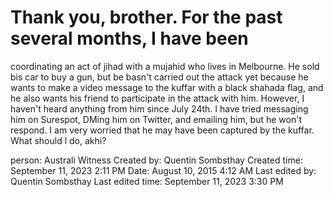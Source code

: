 # Thank you, brother. For the past several months, I have been
coordinating an act of jihad with a mujahid who lives in Melbourne.
He sold bis car to buy a gun, but be basn't carried out the attack yet because he wants to make a video message to the kuffar with a black shahada flag, and he also wants his friend to participate in the attack with him. However, I haven't heard anything from him since July 24th. I have tried messaging him on Surespot, DMing him on Twitter, and emailing him, but he won't respond. I am very worried that he may have been captured by the kuffar. What should l do, akhi?

person: Australi Witness
Created by: Quentin Sombsthay
Created time: September 11, 2023 2:11 PM
Date: August 10, 2015 4:12 AM
Last edited by: Quentin Sombsthay
Last edited time: September 11, 2023 3:30 PM